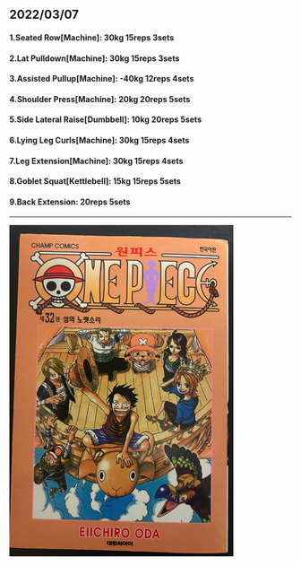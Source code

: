 ## 2022/03/07
#### 1.Seated Row\[Machine]: 30kg 15reps 3sets
#### 2.Lat Pulldown\[Machine\]: 30kg 15reps 3sets
#### 3.Assisted Pullup\[Machine\]: -40kg 12reps 4sets
#### 4.Shoulder Press\[Machine\]: 20kg 20reps 5sets
#### 5.Side Lateral Raise\[Dumbbell\]: 10kg 20reps 5sets
#### 6.Lying Leg Curls\[Machine\]: 30kg 15reps 4sets
#### 7.Leg Extension\[Machine]: 30kg 15reps 4sets
#### 8.Goblet Squat\[Kettlebell\]: 15kg 15reps 5sets
#### 9.Back Extension: 20reps 5sets

---

<img src='./_resources/__032.png' width='400px' />
